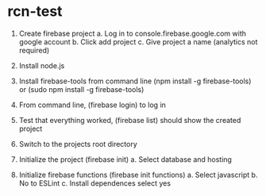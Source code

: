 # rcn-test
1. Create firebase project
    a. Log in to console.firebase.google.com with google account
    b. Click add project
    c. Give project a name (analytics not required)
2. Install node.js
3. Install firebase-tools from command line (npm install -g firebase-tools) or (sudo npm install -g firebase-tools)
3. From command line, (firebase login) to log in
4. Test that everything worked, (firebase list) should show the created project
5. Switch to the projects root directory
5. Initialize the project (firebase init)
    a. Select database and hosting

6. Initialize firebase functions (firebase init functions)
    a. Select javascript
    b. No to ESLint
    c. Install dependences select yes
